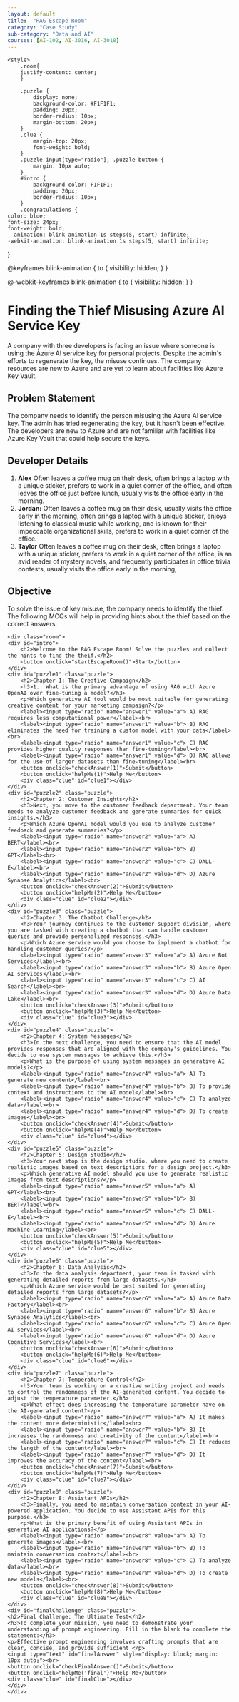 ```yaml
---
layout: default
title:  "RAG Escape Room"
category: "Case Study"
sub-category: "Data and AI"
courses: [AI-102, AI-3016, AI-3018]
---
```


<html lang="en">
<head>

    <style>
        .room{
        justify-content: center;
        }

        .puzzle { 
            display: none; 
            background-color: #F1F1F1; 
            padding: 20px; 
            border-radius: 10px; 
            margin-bottom: 20px; 
        }
        .clue { 
            margin-top: 20px; 
            font-weight: bold; 
        }
        .puzzle input[type="radio"], .puzzle button { 
            margin: 10px auto; 
        }
        #intro {
            background-color: F1F1F1; 
            padding: 20px; 
            border-radius: 10px; 
        }
        .congratulations {
    color: blue;
    font-size: 24px;
    font-weight: bold;
      animation: blink-animation 1s steps(5, start) infinite;
    -webkit-animation: blink-animation 1s steps(5, start) infinite;
}

@keyframes blink-animation {
    to {
        visibility: hidden;
    }
}

@-webkit-keyframes blink-animation {
    to {
        visibility: hidden;
    }
}
    </style>
</head>
<body>
<div>
    <h1>Finding the Thief Misusing Azure AI Service Key</h1>
A company with three developers is facing an issue where someone is using the Azure AI service key for personal projects. Despite the admin's efforts to regenerate the key, the misuse continues. The company resources are new to Azure and are yet to learn about facilities like Azure Key Vault. 

<h2>Problem Statement </h2>
 The company needs to identify the person misusing the Azure AI service key. The admin has tried regenerating the key, but it hasn't been effective. The developers are new to Azure and are not familiar with facilities like Azure Key Vault that could help secure the keys. 

<h2>Developer Details </h2>

<ol>
      <li><strong>Alex</strong> Often leaves a coffee mug on their desk, often brings a laptop with a unique sticker, prefers to work in a quiet corner of the office, and often leaves the office just before lunch, usually visits the office early in the morning.</li>
      <li><strong>Jordan:</strong> Often leaves a coffee mug on their desk, usually visits the office early in the morning, often brings a laptop with a unique sticker, enjoys listening to classical music while working, and is known for their impeccable organizational skills, prefers to work in a quiet corner of the office. </li>
      <li><strong>Taylor</strong> Often leaves a coffee mug on their desk, often brings a laptop with a unique sticker, prefers to work in a quiet corner of the office, is an avid reader of mystery novels, and frequently participates in office trivia contests, usually visits the office early in the morning, </li>
           
</ol>

<h2>Objective</h2>
To solve the issue of key misuse, the company needs to identify the thief. The following MCQs will help in providing hints about the thief based on the correct answers. 
 
    <div class="room">
    <div id="intro">
        <h2>Welcome to the RAG Escape Room! Solve the puzzles and collect the hints to find the theif.</h2>
        <button onclick="startEscapeRoom()">Start</button>
    </div>
    <div id="puzzle1" class="puzzle">
        <h2>Chapter 1: The Creative Campaign</h2>
        <h3>1.	What is the primary advantage of using RAG with Azure OpenAI over fine-tuning a model?</h3>
        <p>Which generative AI tool would be most suitable for generating creative content for your marketing campaign?</p>
        <label><input type="radio" name="answer1" value="a"> A) RAG requires less computational power</label><br>
        <label><input type="radio" name="answer1" value="b"> B) RAG eliminates the need for training a custom model with your data</label><br>
        <label><input type="radio" name="answer1" value="c"> C) RAG provides higher quality responses than fine-tuning</label><br>
        <label><input type="radio" name="answer1" value="d"> D) RAG allows for the use of larger datasets than fine-tuning</label><br>
        <button onclick="checkAnswer(1)">Submit</button>
        <button onclick="helpMe(1)">Help Me</button>
        <div class="clue" id="clue1"></div>
    </div>
    <div id="puzzle2" class="puzzle">
        <h2>Chapter 2: Customer Insights</h2>
        <h3>Next, you move to the customer feedback department. Your team needs to analyze customer feedback and generate summaries for quick insights.</h3>
        <p>Which Azure OpenAI model would you use to analyze customer feedback and generate summaries?</p>
        <label><input type="radio" name="answer2" value="a"> A) BERT</label><br>
        <label><input type="radio" name="answer2" value="b"> B) GPT</label><br>
        <label><input type="radio" name="answer2" value="c"> C) DALL-E</label><br>
        <label><input type="radio" name="answer2" value="d"> D) Azure Synapse Analytics</label><br>
        <button onclick="checkAnswer(2)">Submit</button>
        <button onclick="helpMe(2)">Help Me</button>
        <div class="clue" id="clue2"></div>
    </div>
    <div id="puzzle3" class="puzzle">
        <h2>Chapter 3: The Chatbot Challenge</h2>
        <h3>Your journey continues to the customer support division, where you are tasked with creating a chatbot that can handle customer queries and provide personalized responses.</h3>
        <p>Which Azure service would you choose to implement a chatbot for handling customer queries?</p>
        <label><input type="radio" name="answer3" value="a"> A) Azure Bot Services</label><br>
        <label><input type="radio" name="answer3" value="b"> B) Azure Open AI services</label><br>
        <label><input type="radio" name="answer3" value="c"> C) AI Search</label><br>
        <label><input type="radio" name="answer3" value="d"> D) Azure Data Lake</label><br>
        <button onclick="checkAnswer(3)">Submit</button>
        <button onclick="helpMe(3)">Help Me</button>
        <div class="clue" id="clue3"></div>
    </div>
    <div id="puzzle4" class="puzzle">
        <h2>Chapter 4: System Messages</h2>
        <h3>In the next challenge, you need to ensure that the AI model provides responses that are aligned with the company's guidelines. You decide to use system messages to achieve this.</h3>
        <p>What is the purpose of using system messages in generative AI models?</p>
        <label><input type="radio" name="answer4" value="a"> A) To generate new content</label><br>
        <label><input type="radio" name="answer4" value="b"> B) To provide context and instructions to the AI model</label><br>
        <label><input type="radio" name="answer4" value="c"> C) To analyze data</label><br>
        <label><input type="radio" name="answer4" value="d"> D) To create images</label><br>
        <button onclick="checkAnswer(4)">Submit</button>
        <button onclick="helpMe(4)">Help Me</button>
        <div class="clue" id="clue4"></div>
    </div>
    <div id="puzzle5" class="puzzle">
        <h2>Chapter 5: Design Studio</h2>
        <h3>Your next stop is the design studio, where you need to create realistic images based on text descriptions for a design project.</h3>
        <p>Which generative AI model should you use to generate realistic images from text descriptions?</p>
        <label><input type="radio" name="answer5" value="a"> A) GPT</label><br>
        <label><input type="radio" name="answer5" value="b"> B) BERT</label><br>
        <label><input type="radio" name="answer5" value="c"> C) DALL-E</label><br>
        <label><input type="radio" name="answer5" value="d"> D) Azure Machine Learning</label><br>
        <button onclick="checkAnswer(5)">Submit</button>
        <button onclick="helpMe(5)">Help Me</button>
        <div class="clue" id="clue5"></div>
    </div>
    <div id="puzzle6" class="puzzle">
        <h2>Chapter 6: Data Analysis</h2>
        <h3>In the data analysis department, your team is tasked with generating detailed reports from large datasets.</h3>
        <p>Which Azure service would be best suited for generating detailed reports from large datasets?</p>
        <label><input type="radio" name="answer6" value="a"> A) Azure Data Factory</label><br>
        <label><input type="radio" name="answer6" value="b"> B) Azure Synapse Analytics</label><br>
        <label><input type="radio" name="answer6" value="c"> C) Azure Open AI services</label><br>
        <label><input type="radio" name="answer6" value="d"> D) Azure Cognitive Services</label><br>
        <button onclick="checkAnswer(6)">Submit</button>
        <button onclick="helpMe(6)">Help Me</button>
        <div class="clue" id="clue6"></div>
    </div>
    <div id="puzzle7" class="puzzle">
        <h2>Chapter 7: Temperature Control</h2>
        <h3>Your team is working on a creative writing project and needs to control the randomness of the AI-generated content. You decide to adjust the temperature parameter.</h3>
        <p>What effect does increasing the temperature parameter have on the AI-generated content?</p>
        <label><input type="radio" name="answer7" value="a"> A) It makes the content more deterministic</label><br>
        <label><input type="radio" name="answer7" value="b"> B) It increases the randomness and creativity of the content</label><br>
        <label><input type="radio" name="answer7" value="c"> C) It reduces the length of the content</label><br>
        <label><input type="radio" name="answer7" value="d"> D) It improves the accuracy of the content</label><br>
        <button onclick="checkAnswer(7)">Submit</button>
        <button onclick="helpMe(7)">Help Me</button>
        <div class="clue" id="clue7"></div>
    </div>
    <div id="puzzle8" class="puzzle">
        <h2>Chapter 8: Assistant APIs</h2>
        <h3>Finally, you need to maintain conversation context in your AI-powered application. You decide to use Assistant APIs for this purpose.</h3>
        <p>What is the primary benefit of using Assistant APIs in generative AI applications?</p>
        <label><input type="radio" name="answer8" value="a"> A) To generate images</label><br>
        <label><input type="radio" name="answer8" value="b"> B) To maintain conversation context</label><br>
        <label><input type="radio" name="answer8" value="c"> C) To analyze data</label><br>
        <label><input type="radio" name="answer8" value="d"> D) To create new models</label><br>
        <button onclick="checkAnswer(8)">Submit</button>
        <button onclick="helpMe(8)">Help Me</button>
        <div class="clue" id="clue8"></div>
    </div>
    <div id="finalChallenge" class="puzzle">
    <h2>Final Challenge: The Ultimate Test</h2>
    <h3>To complete your mission, you need to demonstrate your understanding of prompt engineering. Fill in the blank to complete the statement:</h3>
    <p>Effective prompt engineering involves crafting prompts that are clear, concise, and provide sufficient </p>
    <input type="text" id="finalAnswer" style="display: block; margin: 10px auto;"><br>
    <button onclick="checkFinalAnswer()">Submit</button>
    <button onclick="helpMe('final')">Help Me</button>
    <div class="clue" id="finalClue"></div>
    </div>
    </div>
<script>
    let currentPuzzle = 1;
    const clues = ["RAG eliminates the need for training a custom model with your data", "GPT", "Azure Bot Services", "To provide context and instructions to the AI model", "DALL-E", "Azure Synapse Analytics", "It increases the randomness and creativity of the content", "To maintain conversation context"];
    const correctAnswers = ["b", "b", "a", "b", "c", "b", "b", "b"];

    function startEscapeRoom() {
        document.getElementById('intro').style.display = 'none';
        showPuzzle(currentPuzzle);
    }

    function showPuzzle(puzzleNumber) {
        document.getElementById(`puzzle${puzzleNumber}`).style.display = 'block';
    }

    function checkAnswer(puzzleNumber) {
        const selectedOption = document.querySelector(`input[name="answer${puzzleNumber}"]:checked`);
        const clueElement = document.getElementById(`clue${puzzleNumber}`);

        if (selectedOption && selectedOption.value === correctAnswers[puzzleNumber - 1]) {
            clueElement.textContent = `Correct!`;
            clueElement.style.color = 'green';
            
            currentPuzzle++;
            if (currentPuzzle <= clues.length) {
                setTimeout(() => {
                    document.getElementById(`puzzle${puzzleNumber}`).style.display = 'none';
                    showPuzzle(currentPuzzle);
                }, 1000);
            } else {
                setTimeout(() => {
                    document.getElementById(`puzzle${puzzleNumber}`).style.display = 'none';
                    document.getElementById('finalChallenge').style.display = 'block';
                }, 1000);
            }
        } else {
            clueElement.textContent = 'Incorrect, try again!';
            clueElement.style.color = 'red';
        }
    }

    function helpMe(puzzleNumber) {
        if (puzzleNumber === 'final') {
            document.getElementById('finalAnswer').value = 'context';
        } else {
            document.querySelector(`input[name="answer${puzzleNumber}"][value="${correctAnswers[puzzleNumber - 1]}"]`).checked = true;
        }
    }

    function checkFinalAnswer() {
        const finalAnswer = document.getElementById('finalAnswer').value.toLowerCase();
        const finalClueElement = document.getElementById('finalClue');

        if (finalAnswer === 'context') {
            finalClueElement.textContent = 'CONGRATULATIONS! YOU HAVE ESCAPED THE ROOM !';
            finalClueElement.classList.add('congratulations');
        } else {
            finalClueElement.textContent = 'Incorrect, try again!';
            finalClueElement.style.color = 'red';
            finalClueElement.classList.remove('congratulations');
        }
    }
</script>

